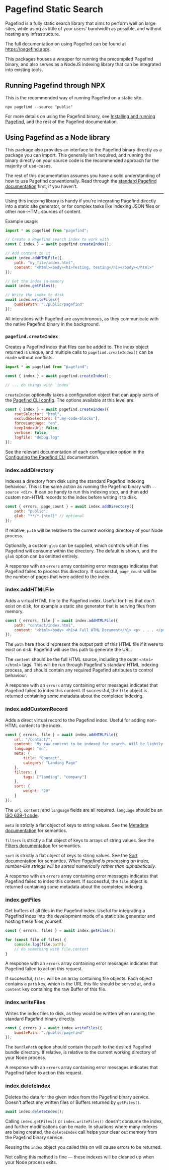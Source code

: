 # Pagefind Static Search

Pagefind is a fully static search library that aims to perform well on large sites, while using as little of your users’ bandwidth as possible, and without hosting any infrastructure.

The full documentation on using Pagefind can be found at https://pagefind.app/.

This packages houses a wrapper for running the precompiled Pagefind binary, and also serves as a NodeJS indexing library that can be integrated into existing tools.

## Running Pagefind through NPX

This is the recommended way of running Pagefind on a static site.

```
npx pagefind --source "public"
```

For more details on using the Pagefind binary, see [Installing and running Pagefind](https://pagefind.app/docs/installation/#running-via-npx), and the rest of the Pagefind documentation.

## Using Pagefind as a Node library

This package also provides an interface to the Pagefind binary directly as a package you can import.
This generally isn't required, and running the binary directly on your source code is the recommended approach
for the majority of use-cases.

The rest of this documentation assumes you have a solid understanding of how to use Pagefind conventionally. Read through the [standard Pagefind documentation](https://pagefind.app/) first, if you haven't.

***

Using this indexing library is handy if you're integrating Pagefind directly into a static site generator, or for complex tasks like indexing JSON files or other non-HTML sources of content.

Example usage:

```js
import * as pagefind from "pagefind";

// Create a Pagefind search index to work with
const { index } = await pagefind.createIndex();

// Add content to it
await index.addHTMLFile({
    path: "my_file/index.html",
    content: "<html><body><h1>Testing, testing</h1></body></html>"
});

// Get the index in-memory
await index.getFiles();

// Write the index to disk
await index.writeFiles({
    bundlePath: "./public/pagefind"
});
```

All interations with Pagefind are asynchronous, as they communicate with the native Pagefind binary in the background.

### `pagefind.createIndex`

Creates a Pagefind index that files can be added to.
The index object returned is unique, and multiple calls to `pagefind.createIndex()` can be made without conflicts.

```js
import * as pagefind from "pagefind";

const { index } = await pagefind.createIndex();

// ... do things with `index`
```

`createIndex` optionally takes a configuration object that can apply parts of the [Pagefind CLI config](https://pagefind.app/docs/config-options/). The options available at this level are:

```js
const { index } = await pagefind.createIndex({
    rootSelector: "html",
    excludeSelectors: [".my-code-blocks"],
    forceLanguage: "en",
    keepIndexUrl: false,
    verbose: false,
    logfile: "debug.log"
});
```

See the relevant documentation of each configuration option in the [Configuring the Pagefind CLI](https://pagefind.app/docs/config-options/) documentation.

### index.addDirectory

Indexes a directory from disk using the standard Pagefind indexing behaviour. This is the same action as running the Pagefind binary with `--source <dir>`. It can be handy to run this indexing step, and then add custom non-HTML records to the index before writing it to disk.

```js
const { errors, page_count } = await index.addDirectory({
    path: "public",
    glob: "**/*.{html}" // optional
});
```

If relative, `path` will be relative to the current working directory of your Node process.

Optionally, a custom `glob` can be supplied, which controls which files Pagefind will consume within the directory. The default is shown, and the `glob` option can be omitted entirely.

A response with an `errors` array containing error messages indicates that Pagefind failed to process this directory.
If successful, `page_count` will be the number of pages that were added to the index.

### index.addHTMLFile

Adds a virtual HTML file to the Pagefind index. Useful for files that don't exist on disk, for example a static site generator that is serving files from memory.

```js
const { errors, file } = await index.addHTMLFile({
    path: "contact/index.html",
    content: "<html><body> <h1>A Full HTML Document</h1> <p> . . . </p> </body></html>"
});
```

The `path` here should represent the output path of this HTML file if it were to exist on disk. Pagefind will use this path to generate the URL.

The `content` should be the full HTML source, including the outer `<html> </html>` tags. This will be run through Pagefind's standard HTML indexing process, and should contain any required Pagefind attributes to control behaviour.

A response with an `errors` array containing error messages indicates that Pagefind failed to index this content.
If successful, the `file` object is returned containing some metadata about the completed indexing.

### index.addCustomRecord

Adds a direct virtual record to the Pagefind index. Useful for adding non-HTML content to the index.

```js
const { errors, file } = await index.addHTMLFile({
    url: "/contact/",
    content: "My raw content to be indexed for search. Will be lightly processed by Pagefind.",
    language: "en",
    meta: {
        title: "Contact",
        category: "Landing Page"
    },
    filters: {
        tags: ["landing", "company"]
    },
    sort: {
        weight: "20"
    }
});
```

The `url`, `content`, and `language` fields are all required. `language` should be an [ISO 639-1 code](https://en.wikipedia.org/wiki/List_of_ISO_639-1_codes).

`meta` is strictly a flat object of keys to string values. See the [Metadata documentation](https://pagefind.app/docs/metadata/) for semantics.

`filters` is strictly a flat object of keys to arrays of string values. See the [Filters documentation](https://pagefind.app/docs/filtering/) for semantics.

`sort` is strictly a flat object of keys to string values. See the [Sort documentation](https://pagefind.app/docs/sorts/) for semantics. *When Pagefind is processing an index, number-like strings will be sorted numerically rather than alphabetically.*

A response with an `errors` array containing error messages indicates that Pagefind failed to index this content.
If successful, the `file` object is returned containing some metadata about the completed indexing.

### index.getFiles

Get buffers of all files in the Pagefind index. Useful for integrating a Pagefind index into the development mode of a static site generator and hosting these files yourself.

```js
const { errors, files } = await index.getFiles();

for (const file of files) {
    console.log(file.path);
    // do something with file.content
}
```

A response with an `errors` array containing error messages indicates that Pagefind failed to action this request.

If successful, `files` will be an array containing file objects. Each object contains a `path` key, which is the URL this file should be served at, and a `content` key containing the raw Buffer of this file.

### index.writeFiles

Writes the index files to disk, as they would be written when running the standard Pagefind binary directly.

```js
const { errors } = await index.writeFiles({
    bundlePath: "./public/pagefind"
});
```

The `bundlePath` option should contain the path to the desired Pagefind bundle directory. If relative, is relative to the current working directory of your Node process.

A response with an `errors` array containing error messages indicates that Pagefind failed to action this request.

### index.deleteIndex

Deletes the data for the given index from the Pagefind binary service. Doesn't affect any written files or Buffers returned by `getFiles()`.

```js
await index.deleteIndex();
```

Calling `index.getFiles()` or `index.writeFiles()` doesn't consume the index, and further modifications can be made. In situations where many indexes are being created, the `deleteIndex` call helps your clear out memory from the Pagefind binary service.

Reusing the `index` object you called this on will cause errors to be returned.

Not calling this method is fine — these indexes will be cleaned up when your Node process exits.
